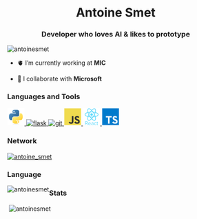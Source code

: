 <h1 align="center">Antoine Smet</h1>
<h3 align="center">Developer who loves AI & likes to prototype</h3>

<p align="left"> <img src="https://komarev.com/ghpvc/?username=antoinesmet&label=Profile%20views&color=0e75b6&style=flat" alt="antoinesmet" /> </p>

- 🫀 I’m currently working at **MIC**

- 🦝 I collaborate with **Microsoft**


<h3 align="left">Languages and Tools </h3>
<p align="left"><a href="https://www.python.org" target="_blank" rel="noreferrer"> <img src="https://raw.githubusercontent.com/devicons/devicon/master/icons/python/python-original.svg" alt="python" width="40" height="40"/> </a> <a href="https://flask.palletsprojects.com/" target="_blank" rel="noreferrer"> <img src="https://www.vectorlogo.zone/logos/pocoo_flask/pocoo_flask-icon.svg" alt="flask" width="40" height="40"/> </a> <a href="https://git-scm.com/" target="_blank" rel="noreferrer"> <img src="https://www.vectorlogo.zone/logos/git-scm/git-scm-icon.svg" alt="git" width="40" height="40"/> </a> <a href="https://developer.mozilla.org/en-US/docs/Web/JavaScript" target="_blank" rel="noreferrer"> <img src="https://raw.githubusercontent.com/devicons/devicon/master/icons/javascript/javascript-original.svg" alt="javascript" width="40" height="40"/> </a>  <a href="https://reactjs.org/" target="_blank" rel="noreferrer"> <img src="https://raw.githubusercontent.com/devicons/devicon/master/icons/react/react-original-wordmark.svg" alt="react" width="40" height="40"/> </a> <a href="https://www.typescriptlang.org/" target="_blank" rel="noreferrer"> <img src="https://raw.githubusercontent.com/devicons/devicon/master/icons/typescript/typescript-original.svg" alt="typescript" width="40" height="40"/> </a> </p>

<h3 align="left">Network</h3>
<p align="left">
<a href="https://twitter.com/antoine_smet" target="blank"><img align="center" src="https://raw.githubusercontent.com/rahuldkjain/github-profile-readme-generator/master/src/images/icons/Social/twitter.svg" alt="antoine_smet" height="30" width="40" /></a>
</p>
<h3 align="left">Language</h3>
<img align="left" src="https://github-readme-stats.vercel.app/api/top-langs?username=antoinesmet&show_icons=true&locale=en&layout=compact" alt="antoinesmet" /></p>
<h3 align="left">Stats</h3>
<p>&nbsp;<img align="center" src="https://github-readme-stats.vercel.app/api?username=antoinesmet&show_icons=true&locale=en" alt="antoinesmet" /></p>
